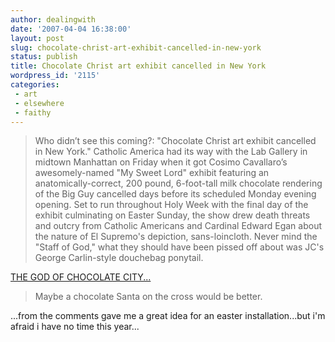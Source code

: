 ```yaml
---
author: dealingwith
date: '2007-04-04 16:38:00'
layout: post
slug: chocolate-christ-art-exhibit-cancelled-in-new-york
status: publish
title: Chocolate Christ art exhibit cancelled in New York
wordpress_id: '2115'
categories:
 - art
 - elsewhere
 - faithy
---
```


> Who didn’t see this coming?: "Chocolate Christ art exhibit cancelled in New
York." Catholic America had its way with the Lab Gallery in midtown Manhattan
on Friday when it got Cosimo Cavallaro’s awesomely-named "My Sweet Lord"
exhibit featuring an anatomically-correct, 200 pound, 6-foot-tall milk
chocolate rendering of the Big Guy cancelled days before its scheduled Monday
evening opening. Set to run throughout Holy Week with the final day of the
exhibit culminating on Easter Sunday, the show drew death threats and outcry
from Catholic Americans and Cardinal Edward Egan about the nature of El
Supremo's depiction, sans-loincloth. Never mind the "Staff of God," what they
should have been pissed off about was JC's George Carlin-style douchebag
ponytail.

[THE GOD OF CHOCOLATE CITY...][1]

> Maybe a chocolate Santa on the cross would be better.

...from the comments gave me a great idea for an easter installation...but i'm
afraid i have no time this year...

   [1]: http://supertouchblog.com/?p=3445


